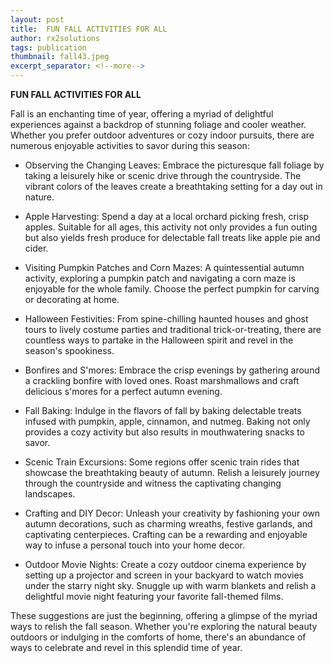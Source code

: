 ```yaml
---
layout: post
title:  FUN FALL ACTIVITIES FOR ALL
author: rx2solutions
tags: publication
thumbnail: fall43.jpeg
excerpt_separator: <!--more-->
---
```


**FUN FALL ACTIVITIES FOR ALL**

Fall is an enchanting time of year, offering a myriad of delightful experiences against a backdrop of stunning foliage and cooler weather. Whether you prefer outdoor adventures or cozy indoor pursuits, there are numerous enjoyable activities to savor during this season: <!--more-->

- Observing the Changing Leaves: Embrace the picturesque fall foliage by taking a leisurely hike or scenic drive through the countryside. The vibrant colors of the leaves create a breathtaking setting for a day out in nature.

- Apple Harvesting: Spend a day at a local orchard picking fresh, crisp apples. Suitable for all ages, this activity not only provides a fun outing but also yields fresh produce for delectable fall treats like apple pie and cider.

- Visiting Pumpkin Patches and Corn Mazes: A quintessential autumn activity, exploring a pumpkin patch and navigating a corn maze is enjoyable for the whole family. Choose the perfect pumpkin for carving or decorating at home.

- Halloween Festivities: From spine-chilling haunted houses and ghost tours to lively costume parties and traditional trick-or-treating, there are countless ways to partake in the Halloween spirit and revel in the season's spookiness.

- Bonfires and S'mores: Embrace the crisp evenings by gathering around a crackling bonfire with loved ones. Roast marshmallows and craft delicious s'mores for a perfect autumn evening.

- Fall Baking: Indulge in the flavors of fall by baking delectable treats infused with pumpkin, apple, cinnamon, and nutmeg. Baking not only provides a cozy activity but also results in mouthwatering snacks to savor.

- Scenic Train Excursions: Some regions offer scenic train rides that showcase the breathtaking beauty of autumn. Relish a leisurely journey through the countryside and witness the captivating changing landscapes.

- Crafting and DIY Decor: Unleash your creativity by fashioning your own autumn decorations, such as charming wreaths, festive garlands, and captivating centerpieces. Crafting can be a rewarding and enjoyable way to infuse a personal touch into your home decor.

- Outdoor Movie Nights: Create a cozy outdoor cinema experience by setting up a projector and screen in your backyard to watch movies under the starry night sky. Snuggle up with warm blankets and relish a delightful movie night featuring your favorite fall-themed films.

These suggestions are just the beginning, offering a glimpse of the myriad ways to relish the fall season. Whether you're exploring the natural beauty outdoors or indulging in the comforts of home, there's an abundance of ways to celebrate and revel in this splendid time of year.
